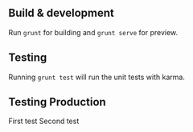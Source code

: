 ## Build & development

Run `grunt` for building and `grunt serve` for preview.

## Testing

Running `grunt test` will run the unit tests with karma.      

## Testing Production

First test
Second test

